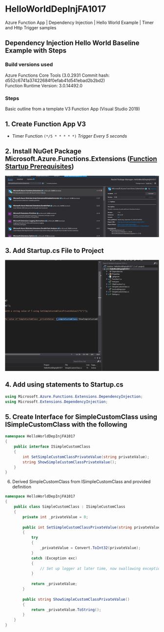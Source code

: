 # HelloWorldDepInjFA1017
Azure Function App | Dependency Injection | Hello World Example | Timer and Http Trigger samples

## Dependency Injection Hello World Baseline Example with Steps

### Build versions used

Azure Functions Core Tools (3.0.2931 Commit hash: d552c6741a37422684f0efab41d541ebad2b2bd2)  
Function Runtime Version: 3.0.14492.0

### Steps

Basic outline from a template V3 Function App (Visual Studio 2019)

## 1. Create Function App V3

   - Timer Function ```(*/5 * * * * *)``` *Trigger Every 5 seconds*

## 2. Install NuGet Package **Microsoft.Azure.Functions.Extensions** ([Function Startup Prerequisites](https://docs.microsoft.com/bs-latn-ba/azure/azure-functions/functions-dotnet-dependency-injection#prerequisites))

![Add Startup.cs](https://github.com/Rocco5689/HelloWorldDepInjFA1017/blob/DepInjClassInstCheck1017/AddNuGet.jpg)

## 3. Add Startup.cs File to Project
![Add Startup.cs](https://github.com/Rocco5689/HelloWorldDepInjFA1017/blob/DepInjClassInstCheck1017/AddStartup.gif)

## 4. Add using statements to Startup.cs

``` C#
using Microsoft.Azure.Functions.Extensions.DependencyInjection;
using Microsoft.Extensions.DependencyInjection;
```

## 5. Create Interface for SimpleCustomClass using ISimpleCustomClass with the following

``` C#
namespace HelloWorldDepInjFA1017
{
    public interface ISimpleCustomClass
    {
        int SetSimpleCustomClassPrivateValue(string privateValue);
        string ShowSimpleCustomClassPrivateValue();
    }
}
```

6. Derived SimpleCustomClass from ISimpleCustomClass and provided definition

``` C#
namespace HelloWorldDepInjFA1017
{
    public class SimpleCustomClass : ISimpleCustomClass
    {
        private int _privateValue = 0;

        public int SetSimpleCustomClassPrivateValue(string privateValue)
        {
            try
            {
                _privateValue = Convert.ToInt32(privateValue);
            }
            catch (Exception exc)
            {
                // Set up logger at later time, now swallowing exception for now
            }

            return _privateValue;            
        }

        public string ShowSimpleCustomClassPrivateValue()
        {
            return _privateValue.ToString();
        }
    }
}
```

